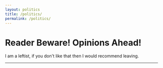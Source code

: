 ```yaml
---
layout: politics
title: /politics/
permalink: /politics/
---
```


# Reader Beware! Opinions Ahead!
I am a leftist, if you don't like that then I would recommend leaving.

<hr>